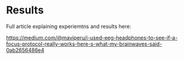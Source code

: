 # Results

Full article explaining experiemtns and results here:

https://medium.com/@maviperu/i-used-eeg-headphones-to-see-if-a-focus-protocol-really-works-here-s-what-my-brainwaves-said-0ab2656486e4

